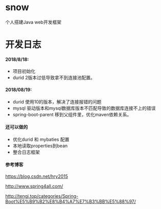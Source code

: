 # snow
个人搭建Java web开发框架
# 开发日志
 #### 2018/8/18:
 * 项目初始化
 * durid 2版本过低导致拿不到连接池配置。
 
 #### 2018/08/19:
 * durid 使用10的版本，解决了连接报错的问题
 * mysql 驱动版本和mysql数据库版本不匹配导致的数据库连接不上的错误
 * spring-boot-parent 移到父组件里，优化maven依赖关系。
 
 
 #### 还可以做的
 * 优化durid 和 mybaties 配置
 * 本地读取properties到bean
 * 整合日志框架
 
 #### 参考博客
 https://blog.csdn.net/hry2015

 http://www.spring4all.com/
 
 http://tengj.top/categories/Spring-Boot%E5%B9%B2%E8%B4%A7%E7%B3%BB%E5%88%97/
 
